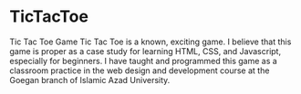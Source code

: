 # TicTacToe
Tic Tac Toe Game
Tic Tac Toe is a known, exciting game. I believe that this game is proper as a case study for learning HTML, CSS, and Javascript, especially for beginners. I have taught and programmed this game as a classroom practice in the web design and development course at the Goegan branch of Islamic Azad University. 
